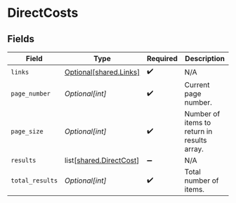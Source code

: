 # DirectCosts


## Fields

| Field                                                            | Type                                                             | Required                                                         | Description                                                      |
| ---------------------------------------------------------------- | ---------------------------------------------------------------- | ---------------------------------------------------------------- | ---------------------------------------------------------------- |
| `links`                                                          | [Optional[shared.Links]](undefined/models/shared/links.md)       | :heavy_check_mark:                                               | N/A                                                              |
| `page_number`                                                    | *Optional[int]*                                                  | :heavy_check_mark:                                               | Current page number.                                             |
| `page_size`                                                      | *Optional[int]*                                                  | :heavy_check_mark:                                               | Number of items to return in results array.                      |
| `results`                                                        | list[[shared.DirectCost](undefined/models/shared/directcost.md)] | :heavy_minus_sign:                                               | N/A                                                              |
| `total_results`                                                  | *Optional[int]*                                                  | :heavy_check_mark:                                               | Total number of items.                                           |
